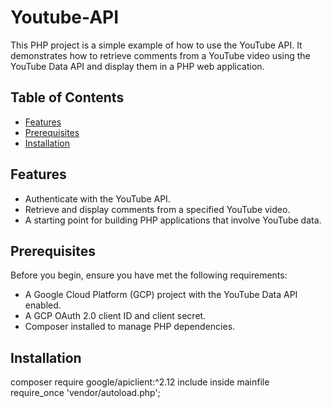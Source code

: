 # Youtube-API
This PHP project is a simple example of how to use the YouTube API. It demonstrates how to retrieve comments from a YouTube video using the YouTube Data API and display them in a PHP web application.

## Table of Contents

- [Features](#features)
- [Prerequisites](#prerequisites)
- [Installation](#installation)

## Features

- Authenticate with the YouTube API.
- Retrieve and display comments from a specified YouTube video.
- A starting point for building PHP applications that involve YouTube data.

## Prerequisites

Before you begin, ensure you have met the following requirements:

- A Google Cloud Platform (GCP) project with the YouTube Data API enabled.
- A GCP OAuth 2.0 client ID and client secret.
- Composer installed to manage PHP dependencies.

 ## Installation
 composer require google/apiclient:^2.12
 include inside mainfile require_once 'vendor/autoload.php';
